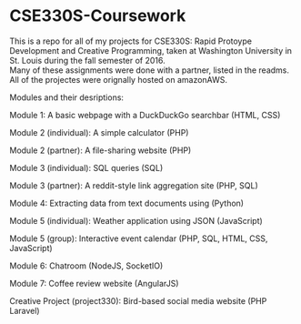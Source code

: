 # CSE330S-Coursework
This is a repo for all of my projects for CSE330S:  Rapid Protoype Development and Creative Programming, 
taken at Washington University in St. Louis during the fall semester of 2016.  
Many of these assignments were done with a partner, listed in the readms.
All of the projectes were orignally hosted on amazonAWS.

Modules and their desriptions:

Module 1:  A basic webpage with a DuckDuckGo searchbar (HTML, CSS)


Module 2 (individual):  A simple calculator (PHP) 

Module 2 (partner):  A file-sharing website (PHP)


Module 3 (individual):  SQL queries (SQL)

Module 3 (partner):  A reddit-style link aggregation site (PHP, SQL)


Module 4:  Extracting data from text documents using (Python)


Module 5 (individual):  Weather application using JSON (JavaScript)

Module 5 (group):  Interactive event calendar (PHP, SQL, HTML, CSS, JavaScript)


Module 6:  Chatroom (NodeJS, SocketIO)


Module 7:  Coffee review website (AngularJS)


Creative Project (project330):  Bird-based social media website (PHP Laravel)
